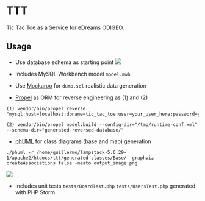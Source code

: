 TTT
========

Tic Tac Toe as a Service for eDreams ODIGEO.

## Usage

* Use database schema as starting point
![](https://raw.github.com/guillermo-maquieira/ttt/master/er.png)

* Includes MySQL Workbench model `model.mwb`

* Use [Mockaroo](https://www.mockaroo.com/) for `dump.sql` realistic data generation

* [Propel](http://propelorm.org/) as ORM for reverse engineering as (1) and (2)
```
(1) vendor/bin/propel reverse "mysql:host=localhost;dbname=tic_tac_toe;user=your_user_here;password=your_password_here"
```
```
(2) vendor/bin/propel model:build --config-dir="/tmp/runtime-conf.xml" --schema-dir="generated-reversed-database/"
```

* [phUML](https://github.com/jakobwesthoff/phuml) for class diagrams (base and map) generation
```
./phuml -r /home/guillermo/lampstack-5.6.29-1/apache2/htdocs/ttt/generated-classes/Base/ -graphviz -createAssociations false -neato output_image.png
```
![](https://raw.github.com/guillermo-maquieira/ttt/master/map.png)

* Includes unit tests `tests/BoardTest.php` `tests/UsersTest.php` generated with PHP Storm
